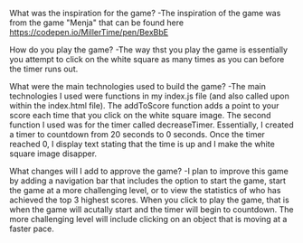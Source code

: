 What was the inspiration for the game?
-The inspiration of the game was from the game "Menja" that can be found here https://codepen.io/MillerTime/pen/BexBbE

How do you play the game?
-The way thst you play the game is essentially you attempt to click on the white square as many times as you can before the timer runs out.

What were the main technologies used to build the game?
-The main technologies I used were functions in my index.js file (and also called upon within the index.html file). The addToScore function adds a point to your score each time that you click on the white square image. The second function I used was for the timer called decreaseTimer. Essentially, I created a timer to countdown from 20 seconds to 0 seconds. Once the timer reached 0, I display text stating that the time is up and I make the white square image disapper.

What changes will I add to approve the game?
-I plan to improve this game by adding a navigation bar that includes the option to start the game, start the game at a more challenging level, or to view the statistics of who has achieved the top 3 highest scores. When you click to play the game, that is when the game will acutally start and the timer will begin to countdown. The more challenging level will include clicking on an object that is moving at a faster pace.